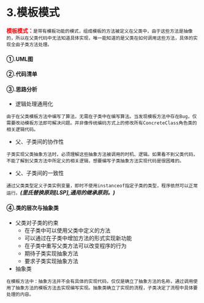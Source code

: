 # 3.模板模式
<font style="color:red;">**模板模式：**</font>`是带有模板功能的模式，组成模板的方法被定义在父类中，由于这些方法是抽像的，所以在父类代码中无法知道具体实现，唯一能知道的是父类在如何调用这些方法，具体的实现全由子类方法处理。`

#### ①.UML图
#### ②.代码清单
#### ③.思路分析
+ 逻辑处理通用化

`由于在父类模板方法中编写了算法，无需在子类中在编写算法。当发现模板方法中存在Bug，仅需要改动模板方法即可解决问题。并非像传统编码方式上的修改所有ConcreteClass角色类的相关逻辑代码。`
+ 父、子类间的协作性

`子类实现父类抽象方法时，必须理解这些抽象方法被调用的时机、逻辑。如果看不到父类代码，不能了解到父类方法中所定义的相关逻辑，想要编写子类抽象方法实现代码是很困难的。`
+ 父、子类间的一致性

`通过父类类型定义子类实例变量，即时不使用instanceof指定子类的类型，程序依然可以正常运行。`***(里氏替换原则[LSP],通用的继承原则。)***
#### ④.类的层次与抽象类
+ 父类对子类的约束
    + 在子类中可以使用父类中定义的方法
    + 可以通过在子类中增加方法的形式实现新功能
    + 在子类中重写父类方法可以改变程序的行为
    + 期待子类实现抽象方法
    + 要求子类实现抽象方法
+ 抽象类

`在模板方法中：抽象方法并不会有具体的实现代码，仅仅是确立了抽象方法的名称，通过调用使用了抽象方法的模板方法去实现编写实现。抽象类确立了实现的流程，子类决定了流程中具体要处理的内容。`